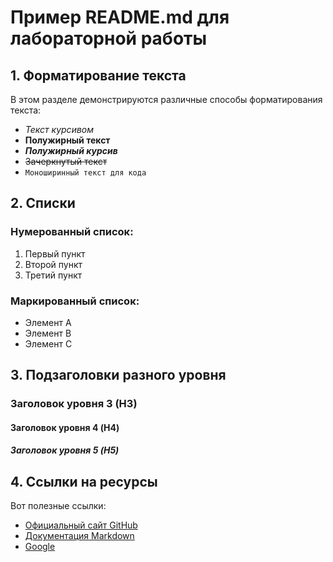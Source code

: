 # Пример README.md для лабораторной работы

## 1. Форматирование текста
В этом разделе демонстрируются различные способы форматирования текста:
- *Текст курсивом*
- **Полужирный текст**
- ***Полужирный курсив***
- ~~Зачеркнутый текст~~
- `Моноширинный текст для кода`

## 2. Списки
### Нумерованный список:
1. Первый пункт
2. Второй пункт
3. Третий пункт

### Маркированный список:
- Элемент A
- Элемент B
- Элемент C

## 3. Подзаголовки разного уровня
### Заголовок уровня 3 (H3)
#### Заголовок уровня 4 (H4)
##### Заголовок уровня 5 (H5)

## 4. Ссылки на ресурсы
Вот полезные ссылки:
- [Официальный сайт GitHub](https://github.com)
- [Документация Markdown](https://www.markdownguide.org/)
- [Google](https://google.com)
